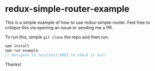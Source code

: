 # redux-simple-router-example
This is a simple example of how to use redux-simple-router.
Feel free to critique this via opening an issue or sending me a PR.

To run this, simple `git clone` the repo and then run:

```javascript
npm install
npm run example
// Navigate to localhost:9001 to check it out!
```

Thanks!
